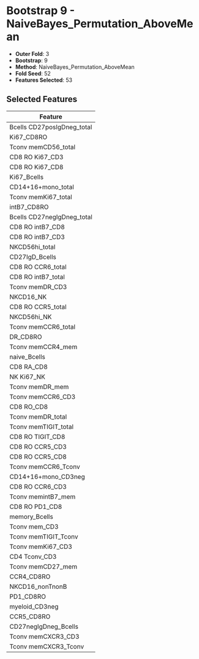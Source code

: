 # Bootstrap 9 - NaiveBayes_Permutation_AboveMean

- **Outer Fold**: 3
- **Bootstrap**: 9
- **Method**: NaiveBayes_Permutation_AboveMean
- **Fold Seed**: 52
- **Features Selected**: 53

## Selected Features

| Feature |
|---------|
| Bcells CD27posIgDneg_total |
| Ki67_CD8RO |
| Tconv memCD56_total |
| CD8  RO Ki67_CD3 |
| CD8 RO Ki67_CD8 |
| Ki67_Bcells |
| CD14+16+mono_total |
| Tconv memKi67_total |
| intB7_CD8RO |
| Bcells CD27negIgDneg_total |
| CD8 RO intB7_CD8 |
| CD8 RO intB7_CD3 |
| NKCD56hi_total |
| CD27IgD_Bcells |
| CD8 RO CCR6_total |
| CD8 RO intB7_total |
| Tconv memDR_CD3 |
| NKCD16_NK |
| CD8 RO CCR5_total |
| NKCD56hi_NK |
| Tconv memCCR6_total |
| DR_CD8RO |
| Tconv memCCR4_mem |
| naive_Bcells |
| CD8 RA_CD8 |
| NK Ki67_NK |
| Tconv memDR_mem |
| Tconv memCCR6_CD3 |
| CD8 RO_CD8 |
| Tconv memDR_total |
| Tconv memTIGIT_total |
| CD8 RO TIGIT_CD8 |
| CD8 RO CCR5_CD3 |
| CD8 RO CCR5_CD8 |
| Tconv memCCR6_Tconv |
| CD14+16+mono_CD3neg |
| CD8 RO CCR6_CD3 |
| Tconv memintB7_mem |
| CD8 RO PD1_CD8 |
| memory_Bcells |
| Tconv mem_CD3 |
| Tconv memTIGIT_Tconv |
| Tconv memKi67_CD3 |
| CD4 Tconv_CD3 |
| Tconv memCD27_mem |
| CCR4_CD8RO |
| NKCD16_nonTnonB |
| PD1_CD8RO |
| myeloid_CD3neg |
| CCR5_CD8RO |
| CD27negIgDneg_Bcells |
| Tconv memCXCR3_CD3 |
| Tconv memCXCR3_Tconv |
